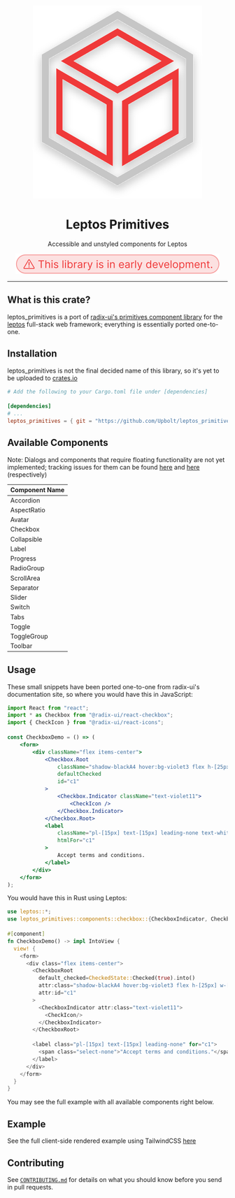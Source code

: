 <p align="center" dir="auto">
    <img src="assets/logo.svg"/>
</p>

<h1 align="center" tabindex="-1" class="heading-element" dir="auto">Leptos Primitives</h1>

<p align="center">
    Accessible and unstyled components for Leptos
</p>

<p align="center" dir="auto">
    <img src="assets/early_dev.svg"/>
</p>

<hr />

## What is this crate?

leptos_primitives is a port of [radix-ui's primitives component library](https://github.com/radix-ui/primitives) for
the [leptos](https://github.com/leptos-rs/leptos) full-stack web framework; everything is
essentially ported one-to-one.

## Installation

leptos_primitives is not the final decided name of this library, so it's yet to be uploaded to [crates.io](https://crates.io)

```toml
# Add the following to your Cargo.toml file under [dependencies]

[dependencies]
# ...
leptos_primitives = { git = "https://github.com/Upbolt/leptos_primitives.git" }
```

## Available Components

Note: Dialogs and components that require floating functionality are not yet implemented; tracking issues for them can be found [here](https://github.com/Upbolt/leptos_primitives/issues/4) and [here](https://github.com/Upbolt/leptos_primitives/issues/2) (respectively)

| Component Name |
| -------------- |
| Accordion      |
| AspectRatio    |
| Avatar         |
| Checkbox       |
| Collapsible    |
| Label          |
| Progress       |
| RadioGroup     |
| ScrollArea     |
| Separator      |
| Slider         |
| Switch         |
| Tabs           |
| Toggle         |
| ToggleGroup    |
| Toolbar        |

## Usage

These small snippets have been ported one-to-one from radix-ui's documentation site, so where you would have this in JavaScript:

```jsx
import React from "react";
import * as Checkbox from "@radix-ui/react-checkbox";
import { CheckIcon } from "@radix-ui/react-icons";

const CheckboxDemo = () => (
	<form>
		<div className="flex items-center">
			<Checkbox.Root
				className="shadow-blackA4 hover:bg-violet3 flex h-[25px] w-[25px] appearance-none items-center justify-center rounded-[4px] bg-white shadow-[0_2px_10px] outline-none focus:shadow-[0_0_0_2px_black]"
				defaultChecked
				id="c1"
			>
				<Checkbox.Indicator className="text-violet11">
					<CheckIcon />
				</Checkbox.Indicator>
			</Checkbox.Root>
			<label
				className="pl-[15px] text-[15px] leading-none text-white"
				htmlFor="c1"
			>
				Accept terms and conditions.
			</label>
		</div>
	</form>
);
```

You would have this in Rust using Leptos:

```rust
use leptos::*;
use leptos_primitives::components::checkbox::{CheckboxIndicator, CheckboxRoot, CheckedState};

#[component]
fn CheckboxDemo() -> impl IntoView {
  view! {
    <form>
      <div class="flex items-center">
        <CheckboxRoot
          default_checked=CheckedState::Checked(true).into()
          attr:class="shadow-blackA4 hover:bg-violet3 flex h-[25px] w-[25px] appearance-none items-center justify-center rounded-[4px] bg-white shadow-[0_2px_10px] outline-none focus:shadow-[0_0_0_2px_black]"
          attr:id="c1"
        >
          <CheckboxIndicator attr:class="text-violet11">
            <CheckIcon/>
          </CheckboxIndicator>
        </CheckboxRoot>

        <label class="pl-[15px] text-[15px] leading-none" for="c1">
          <span class="select-none">"Accept terms and conditions."</span>
        </label>
      </div>
    </form>
  }
}
```

You may see the full example with all available components right below.

## Example

See the full client-side rendered example using TailwindCSS [here](https://github.com/Upbolt/leptos_primitives/tree/master/examples/csr-with-tailwind)

## Contributing

See [`CONTRIBUTING.md`](/CONTRIBUTING.md) for details on what you should know before you send in pull requests.

